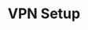 ---
sidebar_position: 6
title: "VPN Setup"
sidebar_label: "VPN Setup"
description: "Configure virtual private networks in Debian environments - setup VPN connections, manage secure tunnels, configure VPN servers, and establish encrypted communications."
keywords:
  - "debian vpn setup"
  - "virtual private networks"
  - "vpn connections"
  - "secure tunnels"
  - "encrypted communications"
tags:
  - debian
  - vpn-setup
  - virtual-private-networks
  - vpn-connections
  - secure-tunnels
slug: /linux/debian/network/vpn-setup
---